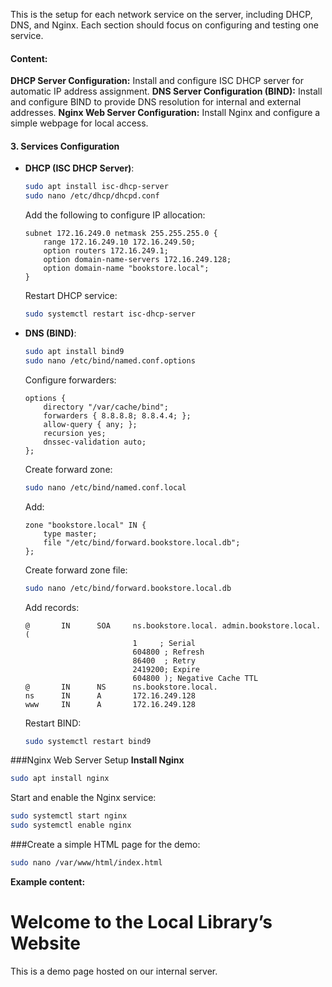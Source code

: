 This is the setup for each network service on the server, including DHCP, DNS, and Nginx. Each section should focus on configuring and testing one service.

#### Content:

**DHCP Server Configuration:** Install and configure ISC DHCP server for automatic IP address assignment.
**DNS Server Configuration (BIND):** Install and configure BIND to provide DNS resolution for internal and external addresses.
**Nginx Web Server Configuration:** Install Nginx and configure a simple webpage for local access.
#### 3. **Services Configuration**
   - **DHCP (ISC DHCP Server)**:
     ```bash
     sudo apt install isc-dhcp-server
     sudo nano /etc/dhcp/dhcpd.conf
     ```
     Add the following to configure IP allocation:
     ```plaintext
     subnet 172.16.249.0 netmask 255.255.255.0 {
         range 172.16.249.10 172.16.249.50;
         option routers 172.16.249.1;
         option domain-name-servers 172.16.249.128;
         option domain-name "bookstore.local";
     }
     ```
     Restart DHCP service:
     ```bash
     sudo systemctl restart isc-dhcp-server
     ```
   - **DNS (BIND)**:
     ```bash
     sudo apt install bind9
     sudo nano /etc/bind/named.conf.options
     ```
     Configure forwarders:
     ```plaintext
     options {
         directory "/var/cache/bind";
         forwarders { 8.8.8.8; 8.8.4.4; };
         allow-query { any; };
         recursion yes;
         dnssec-validation auto;
     };
     ```
     Create forward zone:
     ```bash
     sudo nano /etc/bind/named.conf.local
     ```
     Add:
     ```plaintext
     zone "bookstore.local" IN {
         type master;
         file "/etc/bind/forward.bookstore.local.db";
     };
     ```
     Create forward zone file:
     ```bash
     sudo nano /etc/bind/forward.bookstore.local.db
     ```
     Add records:
     ```plaintext
     @       IN      SOA     ns.bookstore.local. admin.bookstore.local. (
                             1     ; Serial
                             604800 ; Refresh
                             86400  ; Retry
                             2419200; Expire
                             604800 ); Negative Cache TTL
     @       IN      NS      ns.bookstore.local.
     ns      IN      A       172.16.249.128
     www     IN      A       172.16.249.128
     ```
     Restart BIND:
     ```bash
     sudo systemctl restart bind9
     ```
###Nginx Web Server Setup
**Install Nginx**
```bash
sudo apt install nginx
  ```
Start and enable the Nginx service:
```bash
sudo systemctl start nginx
sudo systemctl enable nginx
 ```
###Create a simple HTML page for the demo:
```bash
sudo nano /var/www/html/index.html
 ```
**Example content:**
<html>
<body>
    <h1>Welcome to the Local Library’s Website</h1>
    <p>This is a demo page hosted on our internal server.</p>
</body>
</html>
